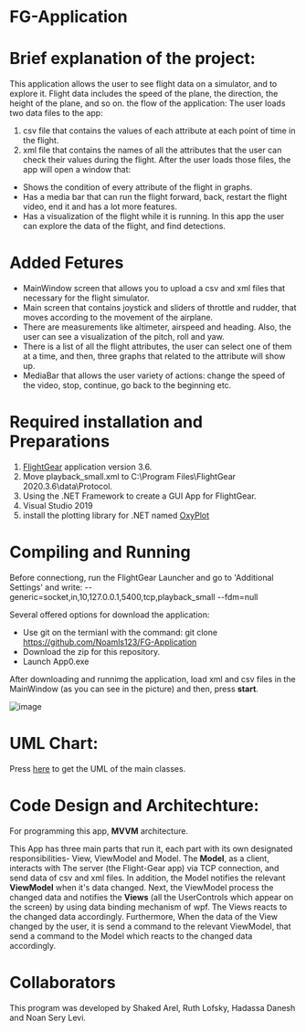 # FG-Application

# Brief explanation of the project:

This application allows the user to see flight data on a simulator, and to explore it. 
Flight data includes the speed of the plane, the direction, the height of the plane, and so on.
the flow of the application:
The user loads two data files to the app: 
1) csv file that contains the values of each attribute at each point of time in the flight.
2) xml file that contains the names of all the attributes that the user can check their values during the flight.
After the user loads those files, the app will open a window that:
- Shows the condition of every attribute of the flight in graphs.
- Has a media bar that can run the flight forward, back, restart the flight video, end it and has a lot more features.
- Has a visualization of the flight while it is running.
In this app the user can explore the data of the flight, and find detections.



# Added Fetures

* MainWindow screen that allows you to upload a csv and xml files that necessary for the flight simulator.
* Main screen that contains joystick and sliders of throttle and rudder, that moves according to the movement of the airplane.
* There are measurements like altimeter, airspeed and heading. Also, the user can see a visualization of the pitch, roll and yaw.  
* There is a list of all the flight attributes, the user can select one of them at a time, and then, three graphs that related to the attribute will show up.
* MediaBar that allows the user variety of actions: change the speed of the video, stop, continue, go back to the beginning etc.  


# Required installation and Preparations

1) [FlightGear](https://www.flightgear.org/) application version 3.6.
2) Move playback_small.xml to C:\Program Files\FlightGear 2020.3.6\data\Protocol.
3) Using the .NET Framework to create a GUI App for FlightGear.
4) Visual Studio 2019 
5) install the plotting library for .NET named [OxyPlot](https://oxyplot.readthedocs.io/en/latest/getting-started/hello-wpf-xaml.html)

# Compiling and Running

Before connectiong, run the FlightGear Launcher and go to 'Additional Settings' and write: 
--generic=socket,in,10,127.0.0.1,5400,tcp,playback_small
--fdm=null

Several offered options for download the application: 
- Use git on the termianl with the command: git clone https://github.com/Noamls123/FG-Application
- Download the zip for this repository.
- Launch App0.exe

After downloading and runnimg the application, load xml and csv files in the MainWindow (as you can see in the picture) and then, press **start**.

![image](https://user-images.githubusercontent.com/73317511/114721566-b6308400-9d41-11eb-870a-721e75846763.png)


# UML Chart:

Press [here](https://github.com/Noamls123/FG-Application/blob/main/UML.jpeg) to get the UML of the main classes.


# Code Design and Architechture:

For programming this app, **MVVM** architecture.

This App has three main parts that run it, each part with its own designated responsibilities- View, ViewModel and Model.
The **Model**, as a client, interacts with The server (the Flight-Gear app) via TCP connection, and send data of csv and xml files.
In addition, the Model notifies the relevant **ViewModel** when it's data changed. Next, the ViewModel process the changed data and notifies the **Views** (all the UserControls which appear on the screen) by using data binding mechanism of wpf. The Views reacts to the changed data accordingly.
Furthermore, When the data of the View changed by the user, it is send a command to the relevant ViewModel, that send a command to the Model which reacts to the changed data accordingly. 


# Collaborators
This program was developed by Shaked Arel, Ruth Lofsky, Hadassa Danesh and Noan Sery Levi.


